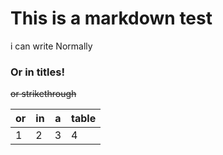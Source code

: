 # This is a markdown test

i can write Normally

### Or in titles! 

~~or strikethrough~~

| or | in | a | table |
|----|----|---|-------|
| 1 | 2 | 3 | 4 |
